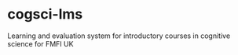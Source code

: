 # cogsci-lms
Learning and evaluation system for introductory courses in cognitive science for FMFI UK
